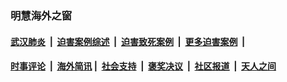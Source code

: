 
### 明慧海外之窗

####  [武汉肺炎](indexes/365.md?t=04171600) &nbsp;|&nbsp;  [迫害案例综述](indexes/328.md?t=04171600) &nbsp;|&nbsp; [迫害致死案例](indexes/277.md?t=04171600)  &nbsp;|&nbsp; [更多迫害案例](indexes/81.md?t=04171600)  &nbsp;|&nbsp; 
####  [时事评论](indexes/19.md?t=04171600) &nbsp;|&nbsp; [海外简讯](indexes/245.md?t=04171600)&nbsp;|&nbsp;  [社会支持](indexes/140.md?t=04171600) &nbsp;|&nbsp; [褒奖决议](indexes/282.md?t=04171600) &nbsp;|&nbsp; [社区报道](indexes/91.md?t=04171600)  &nbsp;|&nbsp; [天人之间](indexes/78.md?t=04171600) 

